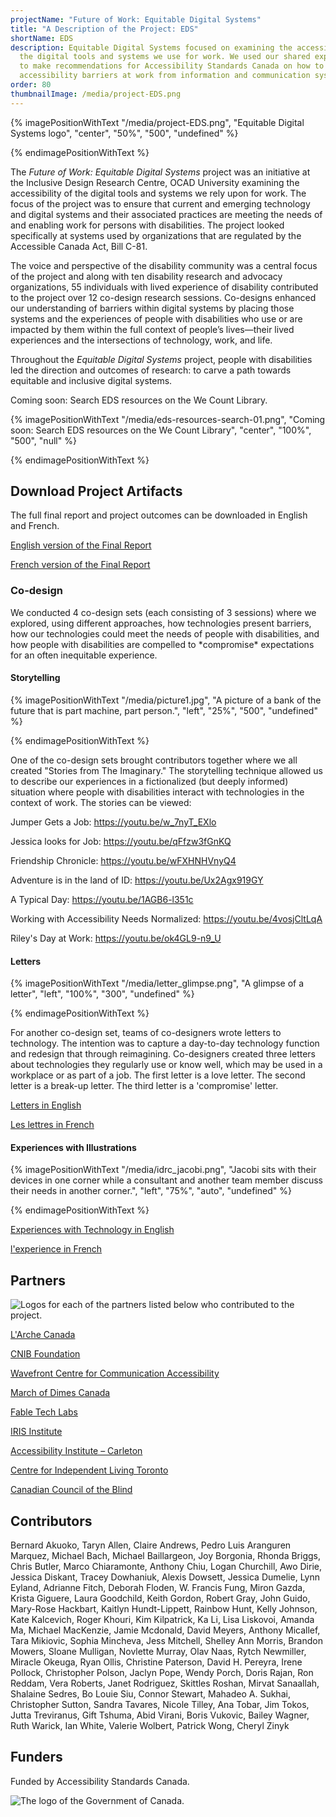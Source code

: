 ```yaml
---
projectName: "Future of Work: Equitable Digital Systems"
title: "A Description of the Project: EDS"
shortName: EDS
description: Equitable Digital Systems focused on examining the accessibility of
  the digital tools and systems we use for work. We used our shared experiences
  to make recommendations for Accessibility Standards Canada on how to prevent
  accessibility barriers at work from information and communication systems.
order: 80
thumbnailImage: /media/project-EDS.png
---
```

{% imagePositionWithText "/media/project-EDS.png", "Equitable Digital Systems logo", "center", "50%", "500", "undefined" %}

{% endimagePositionWithText %}

The *Future of Work: Equitable Digital Systems* project was an initiative at the Inclusive Design Research Centre, OCAD University examining the accessibility of the digital tools and systems we rely upon for work. The focus of the project was to ensure that current and emerging technology and digital systems and their associated practices are meeting the needs of and enabling work for persons with disabilities. The project looked specifically at systems used by organizations that are regulated by the Accessible Canada Act, Bill C-81.

The voice and perspective of the disability community was a central focus of the project and along with ten disability research and advocacy organizations, 55 individuals with lived experience of disability contributed to the project over 12 co-design research sessions. Co-designs enhanced our understanding of barriers within digital systems by placing those systems and the experiences of people with disabilities who use or are impacted by them within the full context of people’s lives—their lived experiences and the intersections of technology, work, and life.

Throughout the *Equitable Digital Systems* project, people with disabilities led the direction and outcomes of research: to carve a path towards equitable and inclusive digital systems.

Coming soon: Search EDS resources on the We Count Library.

{% imagePositionWithText "/media/eds-resources-search-01.png", "Coming soon: Search EDS resources on the We Count Library", "center", "100%", "500", "null" %}

{% endimagePositionWithText %}

## Download Project Artifacts

The full final report and project outcomes can be downloaded in English and French.

[English version of the Final Report](/media/equitable-digital-systems-research-report-final_english.docx)

[French version of the Final Report](/media/equitable-digital-systems-research-report-final_french.docx)

### Co-design

We conducted 4 co-design sets (each consisting of 3 sessions) where we explored, using different approaches, how technologies present barriers, how our technologies could meet the needs of people with disabilities, and how people with disabilities are compelled to \*compromise\* expectations for an often inequitable experience.

#### Storytelling

{% imagePositionWithText "/media/picture1.jpg", "A picture of a bank of the future that is part machine, part person.", "left", "25%", "500", "undefined" %}

{% endimagePositionWithText %}

One of the co-design sets brought contributors together where we all created "Stories from The Imaginary." The storytelling technique allowed us to describe our experiences in a fictionalized (but deeply informed) situation where people with disabilities interact with technologies in the context of work. The stories can be viewed:

Jumper Gets a Job: <https://youtu.be/w_7nyT_EXlo>

Jessica looks for Job: <https://youtu.be/qFfzw3fGnKQ>

Friendship Chronicle: <https://youtu.be/wFXHNHVnyQ4>

Adventure is in the land of ID: <https://youtu.be/Ux2Agx919GY>

A Typical Day: <https://youtu.be/1AGB6-l351c>

Working with Accessibility Needs Normalized: <https://youtu.be/4vosjCltLqA>

Riley's Day at Work: <https://youtu.be/ok4GL9-n9_U>

#### Letters

{% imagePositionWithText "/media/letter_glimpse.png", "A glimpse of a letter", "left", "100%", "300", "undefined" %}

{% endimagePositionWithText %}

For another co-design set, teams of co-designers wrote letters to technology. The intention was to capture a day-to-day technology function and redesign that through reimagining. Co-designers created three letters about technologies they regularly use or know well, which may be used in a workplace or as part of a job. The first letter is a love letter. The second letter is a break-up letter. The third letter is a 'compromise' letter.

[Letters in English](/media/the-letters.docx)

[Les lettres in French](/media/les_lettres.docx)

#### Experiences with Illustrations

{% imagePositionWithText "/media/idrc_jacobi.png", "Jacobi sits with their devices in one corner while a consultant and another team member discuss their needs in another corner.", "left", "75%", "auto", "undefined" %}

{% endimagePositionWithText %}

[Experiences with Technology in English](/media/experience.docx)

[l'experience in French](/media/l-experience.docx)

## Partners

![Logos for each of the partners listed below who contributed to the project.](/media/partners_eds.png)

[L'Arche Canada](https://larche.ca)

[CNIB Foundation](https://cnib.ca)

[Wavefront Centre for Communication Accessibility](https://wavefrontcentre.ca)

[March of Dimes Canada](https://marchofdimes.ca)

[Fable Tech Labs](https://makeitfable.com)

[IRIS Institute](https://irisinstitute.ca)

[Accessibility Institute – Carleton](https://carleton.ca/accessibility-institute/)

[Centre for Independent Living Toronto](https://cilt.ca)

[Canadian Council of the Blind](https://ccbnational.net)

## Contributors

Bernard Akuoko, Taryn Allen, Claire Andrews, Pedro Luis Aranguren Marquez, Michael Bach, Michael Baillargeon, Joy Borgonia, Rhonda Briggs, Chris Butler, Marco Chiaramonte, Anthony Chiu, Logan Churchill, Awo Dirie, Jessica Diskant, Tracey Dowhaniuk, Alexis Dowsett, Jessica Dumelie, Lynn Eyland, Adrianne Fitch, Deborah Floden, W. Francis Fung, Miron Gazda, Krista Giguere, Laura Goodchild, Keith Gordon, Robert Gray, John Guido, Mary-Rose Hackbart, Kaitlyn Hundt-Lippett, Rainbow Hunt, Kelly Johnson, Kate Kalcevich, Roger Khouri, Kim Kilpatrick, Ka Li, Lisa Liskovoi, Amanda Ma, Michael MacKenzie, Jamie Mcdonald, David Meyers, Anthony Micallef, Tara Mikiovic, Sophia Mincheva, Jess Mitchell, Shelley Ann Morris, Brandon Mowers, Sloane Mulligan, Novlette Murray, Olav Naas, Rytch Newmiller, Miracle Okeuga, Ryan Ollis, Christine Paterson, David H. Pereyra, Irene Pollock, Christopher Polson, Jaclyn Pope, Wendy Porch, Doris Rajan, Ron Reddam, Vera Roberts, Janet Rodriguez, Skittles Roshan, Mirvat Sanaallah, Shalaine Sedres, Bo Louie Siu, Connor Stewart, Mahadeo A. Sukhai, Christopher Sutton, Sandra Tavares, Nicole Tilley, Ana Tobar, Jim Tokos, Jutta Treviranus, Gift Tshuma, Abid Virani, Boris Vukovic, Bailey Wagner, Ruth Warick, Ian White, Valerie Wolbert, Patrick Wong, Cheryl Zinyk

## Funders

Funded by Accessibility Standards Canada.

![The logo of the Government of Canada.](/media/canada.png)